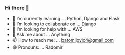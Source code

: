### Hi there 👋

- 🌱 I’m currently learning ... Python, Django and Flask
- 👯 I’m looking to collaborate on ... Django
- 🤔 I’m looking for help with ... AWS 
- 💬 Ask me about ... Anything
- 📫 How to reach me: ... batomijovic4@gmail.com
- 😄 Pronouns: ... Radomir
